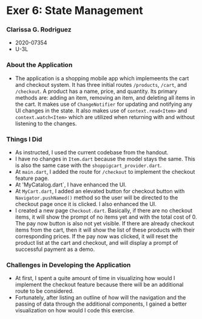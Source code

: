 # Exer 6: State Management

### Clarissa G. Rodriguez
- 2020-07354
- U-3L

### About the Application
- The application is a shopping mobile app which implemeents the cart and checkout system. It has three initial routes `/products`, `/cart`, and `/checkout`. A product has a name, price, and quantity. Its primary methods are: adding an item, removing an item, and deleting all items in the cart. It makes use of `ChangeNotifier` for updating and notifying any UI changes in the state. It also makes use of `context.read<Item>` and `context.watch<Item>` which are utilized when returning with and without listening to the changes.

### Things I Did
- As instructed, I used the current codebase from the handout.
- I have no changes in `Item.dart` because the model stays the same. This is also the same case with the `shoppigcart_provider.dart`.
- At `main.dart`, I added the route for `/checkout` to implement the checkout feature page.
- At 'MyCatalog.dart`, I have enhanced the UI.
- At `MyCart.dart`, I added an elevated button for checkout button with `Navigator.pushNamed()` method so the user will be directed to the checkout page once it is clicked. I also enhanced the UI.
- I created a new page `Checkout.dart`. Basically, if there are no checkout items, it will show the prompt of no items yet and with the total cost of 0. The pay now button is also not yet visible. If there are already checkout items from the cart, then it will show the list of these products with their corresponding prices. If the pay now was clicked, it will reset the product list at the cart and checkout, and will display a prompt of successful payment as a demo.

### Challenges in Developing the Application
- At first, I spent a quite amount of time in visualizing how would I implement the checkout feature because there will be an additional route to be considered.
- Fortunately, after listing an outline of how will the navigation and the passing of data through the additional components, I gained a better visualization on how would I code this exercise.
